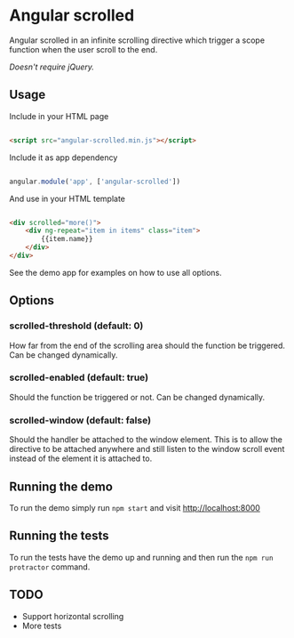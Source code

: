 # Angular scrolled

Angular scrolled in an infinite scrolling directive which trigger a scope function when the user scroll to the end.

*Doesn't require jQuery.*

## Usage

Include in your HTML page

```html

<script src="angular-scrolled.min.js"></script>

```

Include it as app dependency

```javascript

angular.module('app', ['angular-scrolled'])

```

And use in your HTML template

```html

<div scrolled="more()">
    <div ng-repeat="item in items" class="item">
        {{item.name}}
    </div>
</div>

```

See the demo app for examples on how to use all options.

## Options

### scrolled-threshold (default: 0)

How far from the end of the scrolling area should the function be triggered. Can be changed dynamically.

### scrolled-enabled (default: true)

Should the function be triggered or not. Can be changed dynamically.

### scrolled-window (default: false)

Should the handler be attached to the window element. This is to allow the directive to be attached anywhere and still
listen to the window scroll event instead of the element it is attached to.

## Running the demo

To run the demo simply run ```npm start``` and visit [http://localhost:8000](http://localhost:8000)

## Running the tests

To run the tests have the demo up and running and then run the ```npm run protractor``` command.

## TODO

* Support horizontal scrolling
* More tests